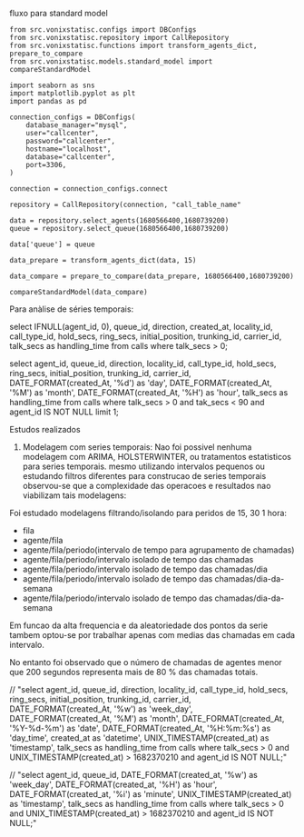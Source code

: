 
fluxo para standard model

```
from src.vonixstatisc.configs import DBConfigs
from src.vonixstatisc.repository import CallRepository
from src.vonixstatisc.functions import transform_agents_dict, prepare_to_compare
from src.vonixstatisc.models.standard_model import compareStandardModel

import seaborn as sns
import matplotlib.pyplot as plt
import pandas as pd

connection_configs = DBConfigs(
    database_manager="mysql",
    user="callcenter",
    password="callcenter",
    hostname="localhost",
    database="callcenter",
    port=3306,
)

connection = connection_configs.connect

repository = CallRepository(connection, "call_table_name"

data = repository.select_agents(1680566400,1680739200)
queue = repository.select_queue(1680566400,1680739200)

data['queue'] = queue

data_prepare = transform_agents_dict(data, 15)

data_compare = prepare_to_compare(data_prepare, 1680566400,1680739200)

compareStandardModel(data_compare)
```

Para anàlise de séries temporais:



select IFNULL(agent_id, 0), queue_id, direction, created_at, locality_id, call_type_id, hold_secs, ring_secs, initial_position, trunking_id, carrier_id, talk_secs as handling_time from calls where talk_secs > 0;

select agent_id, queue_id, direction, locality_id, call_type_id, hold_secs, ring_secs, initial_position, trunking_id, carrier_id, DATE_FORMAT(created_At, '%d') as 'day', DATE_FORMAT(created_At, '%M') as 'month', DATE_FORMAT(created_At, '%H') as 'hour', talk_secs as handling_time from calls where talk_secs > 0 and tak_secs < 90 and agent_id IS NOT NULL limit 1;


Estudos realizados

1) Modelagem com series temporais:  Nao foi possivel nenhuma modelagem com ARIMA, HOLSTERWINTER, ou tratamentos estatisticos para series temporais. mesmo utilizando intervalos pequenos ou estudando filtros diferentes para construcao de series temporais observou-se que a complexidade das operacoes e resultados nao viabilizam tais modelagens:

Foi estudado modelagens filtrando/isolando para peridos de 15, 30 1 hora:
- fila
- agente/fila
- agente/fila/periodo(intervalo de tempo para agrupamento de chamadas)
- agente/fila/periodo/intervalo isolado de tempo das chamadas
- agente/fila/periodo/intervalo isolado de tempo das chamadas/dia
- agente/fila/periodo/intervalo isolado de tempo das chamadas/dia-da-semana 
- agente/fila/periodo/intervalo isolado de tempo das chamadas/dia-da-semana 

Em funcao da alta frequencia e da aleatoriedade dos pontos da serie tambem optou-se por trabalhar apenas com medias das chamadas em cada intervalo.

No entanto foi observado que o número de chamadas de agentes menor que 200 segundos representa mais de 80 % das chamadas totais.

// "select agent_id, queue_id, direction, locality_id, call_type_id, hold_secs, ring_secs, initial_position, trunking_id, carrier_id, DATE_FORMAT(created_At, '%w') as 'week_day', DATE_FORMAT(created_At, '%M') as 'month', DATE_FORMAT(created_At, '%Y-%d-%m') as 'date', DATE_FORMAT(created_At, '%H:%m:%s') as 'day_time', created_at as 'datetime',  UNIX_TIMESTAMP(created_at) as 'timestamp', talk_secs as handling_time from calls where talk_secs > 0 and UNIX_TIMESTAMP(created_at) > 1682370210	and agent_id IS NOT NULL;"

// "select agent_id, queue_id, DATE_FORMAT(created_at, '%w') as 'week_day', DATE_FORMAT(created_at, '%H') as 'hour', DATE_FORMAT(created_at, '%i') as 'minute',  UNIX_TIMESTAMP(created_at) as 'timestamp', talk_secs as handling_time from calls where talk_secs > 0 and UNIX_TIMESTAMP(created_at) > 1682370210	and agent_id IS NOT NULL;"
